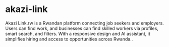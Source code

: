 # akazi-link
Akazi Link.rw is a Rwandan platform connecting job seekers and employers. Users can find work, and businesses can find skilled workers via profiles, smart search, and filters. With a responsive design and AI assistant, it simplifies hiring and access to opportunities across Rwanda..
